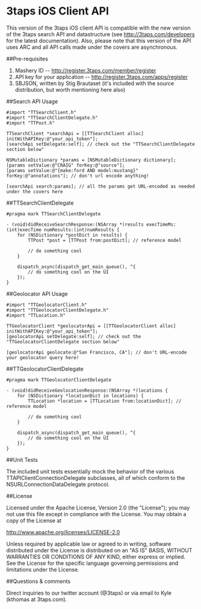 # 3taps iOS Client API

This version of the 3taps iOS client API is compatible with the new version of
the 3taps search API and datastructure (see http://3taps.com/developers for the
latest documentation). Also, please note that this version of the API uses ARC
and all API calls made under the covers are asynchronous.

##Pre-requisites

1) Mashery ID -- http://register.3taps.com/member/register
2) API key for your application -- http://register.3taps.com/apps/register
3) SBJSON, written by Stig Brautaset (it's included with the source distribution, 
but worth mentioning here also)

##Search API Usage

	#import "TTSearchClient.h"
	#import "TTSearchClientDelegate.h"
	#import "TTPost.h"

	TTSearchClient *searchApi = [[TTSearchClient alloc] initWithAPIKey:@"your_api_token"];
	[searchApi setDelegate:self]; // check out the "TTSearchClientDelegate section below"

	NSMutableDictionary *params = [NSMutableDictionary dictionary];
	[params setValue:@"CRAIG" forKey:@"source"];
	[params setValue:@"{make:ford AND model:mustang}" forKey:@"annotations"]; // don't url encode anything!

	[searchApi search:params]; // all the params get URL-encoded as needed under the covers here

##TTSearchClientDelegate

	#pragma mark TTSearchClientDelegate

	- (void)didReceiveSearchResponse:(NSArray *)results execTimeMs:(int)execTime numResults:(int)numResults {
		for (NSDictionary *postDict in results) {
			TTPost *post = [TTPost from:postDict]; // reference model

			// do something cool
		}

		dispatch_async(dispatch_get_main_queue(), ^{
			// do something cool on the UI
		});
	}

##Geolocator API Usage

	#import "TTGeolocatorClient.h"
	#import "TTGeolocatorClientDelegate.h"
	#import "TTLocation.h"

	TTGeolocatorClient *geolocatorApi = [[TTGeolocatorClient alloc] initWithAPIKey:@"your_api_token"];
	[geolocatorApi setDelegate:self]; // check out the "TTGeolocatorClientDelegate section below"

	[geolocatorApi geolocate:@"San Francisco, CA"]; // don't URL-encode your geolocator query here!

##TTGeolocatorClientDelegate

	#pragma mark TTGeolocatorClientDelegate

	- (void)didReceiveGeolocationResponse:(NSArray *)locations {
		for (NSDictionary *locationDict in locations) {
			TTLocation *location = [TTLocation from:locationDict]; // reference model

			// do something cool
		}

		dispatch_async(dispatch_get_main_queue(), ^{
			// do something cool on the UI
		});
	}

##Unit Tests

The included unit tests essentially mock the behavior of the various
TTAPIClientConnectionDelegate subclasses, all of which conform to the
NSURLConnectionDataDelegate protocol.

##License

Licensed under the Apache License, Version 2.0 (the "License");
you may not use this file except in compliance with the License.
You may obtain a copy of the License at

http://www.apache.org/licenses/LICENSE-2.0

Unless required by applicable law or agreed to in writing, software
distributed under the License is distributed on an "AS IS" BASIS,
WITHOUT WARRANTIES OR CONDITIONS OF ANY KIND, either express or implied.
See the License for the specific language governing permissions and
limitations under the License.

##Questions & comments

Direct inquiries to our twitter account (@3taps) or via email to
Kyle (kthomas at 3taps.com).

